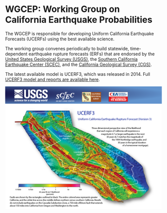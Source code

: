 # WGCEP: Working Group on California Earthquake Probabilities

The WGCEP is responsible for developing Uniform California Earthquake Forecasts (UCERFs) using the best available science.

The working group convenes periodically to build statewide, time-dependent earthquake rupture forecasts (ERFs) that are endorsed by the [United States Geological Survey (USGS)](https://www.usgs.gov/), the [Southern California Earthquake Center (SCEC)](https://www.scec.org/), and the [California Geological Survey (CGS)](https://www.conservation.ca.gov/cgs).

The latest available model is UCERF3, which was released in 2014. Full [UCERF3 model and reports are available here](UCERF3).

[![UCERF3 Postcard](resources/UCERF3_postcard.png)](UCERF3)